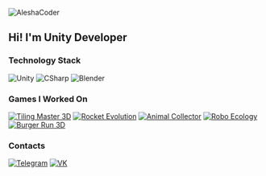 ![AleshaCoder](https://sun9-17.userapi.com/3O2_zhl5r4nzpAXh31NPcOKlm-T7ZTqJsl3efw/ob5zvQj0n4I.jpg)
## Hi! I'm Unity Developer

### Technology Stack

![Unity](https://img.shields.io/badge/-Unity-090909?style=for-the-badge&logo=unity)
![CSharp](https://img.shields.io/badge/-CSharp-090909?style=for-the-badge&logo=csharp&logoColor=37E1FF)
![Blender](https://img.shields.io/badge/-Blender-090909?style=for-the-badge&logo=blender&logoColor=F4CA16)

### Games I Worked On
[![Tiling Master 3D](https://img.shields.io/badge/-Tiling_Master_3D-090909?style=for-the-badge&logo=GooglePlay)](https://play.google.com/store/apps/details?id=com.games.TileRepair)
[![Rocket Evolution](https://img.shields.io/badge/-Rocket_Evolution-090909?style=for-the-badge&logo=GooglePlay)](https://play.google.com/store/apps/details?id=com.HyperJunkie.RocketEvolution)
[![Animal Collector](https://img.shields.io/badge/-Animal_Collector-090909?style=for-the-badge&logo=GooglePlay)](https://play.google.com/store/apps/details?id=com.hyperquad.animalcollector)
[![Robo Ecology](https://img.shields.io/badge/-Robo_Ecology-090909?style=for-the-badge&logo=Android)](https://drive.google.com/drive/u/0/folders/1xaIdz5BIASIjMXPTSxZ72sSw5b30XpBR)
[![Burger Run 3D](https://img.shields.io/badge/-Burger_Run_3D-090909?style=for-the-badge&logo=Android)](https://apkcombo.com/burger-run-3d/run.burger.run/)

### Contacts
[![Telegram](https://img.shields.io/badge/-Telegram-090909?style=for-the-badge&logo=telegram)](https://t.me/AleshaCoder)
[![VK](https://img.shields.io/badge/-VK-090909?style=for-the-badge&logo=vk&logoColor=318CE7)](https://vk.com/aleshacoder)
